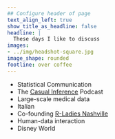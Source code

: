 ```yaml
---
## Configure header of page
text_align_left: true
show_title_as_headline: false
headline: |
  These days I like to discuss
images: 
- ../img/headshot-square.jpg
image_shape: rounded
footline: over coffee
---
```


<!-- this is a subheadline -->

* Statistical Communication
* The [Casual Inference](https://casualinfer.libsyn.com) Podcast
* Large-scale medical data
* Italian
* Co-founding [R-Ladies Nashville](https://rladies.org)
* Human-data interaction
* Disney World
